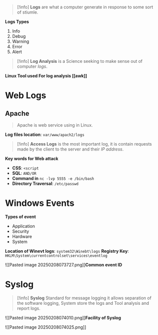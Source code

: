 
> [!info] __Logs__
> are what a computer generate in response to some sort of stiumle.

__Logs Types__
1. Info
2. Debug
3. Warning
4. Error
5. Alert

>[!info] __Log Analysis__
>is a Science seeking to make sense out of computer _logs_.


__Linux Tool used For log analysis [[awk]]__

# Web Logs

## Apache

> Apache is web service using in Linux.

__Log files location__: `var/www/apach2/logs`

> [!info] __Access Logs__
> is the most important log, it is contain requests made by the client to the server and their _IP address_.

__Key words for Web attack__
- __CSS__: `<script`
- __SQL__: `AND/OR`
- __Command in__ `nc -lvp 5555 -e /bin/bash`
- __Directory Traversal__: `/etc/passwd`

# Windows Events

__Types of event__
- Application
- Security
- Hardware
- System

__Location of Winevt logs__: `system32\Winebt\logs`
__Registry Key__: `HKLM\System\currentcontrolset\services\eventlog`

![[Pasted image 20250208073727.png]]__Common event  ID__

# Syslog

> [!info] __Syslog__
Standard for message logging it allows separation of the software logging, System store the logs and Tool analysis and report logs.

![[Pasted image 20250208074010.png]]__Facility of Syslog__

![[Pasted image 20250208074025.png]]